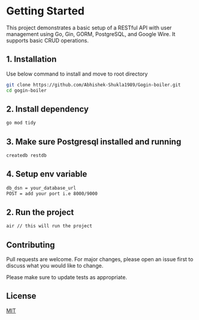 # Getting Started

This project demonstrates a basic setup of a RESTful API with user management using Go, Gin, GORM, PostgreSQL, and Google Wire. It supports basic CRUD operations.


## 1. Installation

Use below command to install and move to root directory

```bash
git clone https://github.com/Abhishek-Shukla1989/Gogin-boiler.git
cd gogin-boiler
```

## 2. Install dependency
```bash
go mod tidy
```
## 3. Make sure Postgresql installed and running

```bash
createdb restdb
```
## 4. Setup env variable

```bash
db_dsn = your_database_url
POST = add your port i.e 8000/9000
```

## 2. Run the project
```bash
air // this will run the project 
```

## Contributing

Pull requests are welcome. For major changes, please open an issue first
to discuss what you would like to change.

Please make sure to update tests as appropriate.

## License

[MIT](https://choosealicense.com/licenses/mit/)
